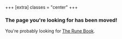 +++
[extra]
classes = "center"
+++

### The page you're looking for has been moved!

You're probably looking for [The Rune Book](/book/).